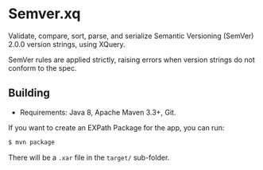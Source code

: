 # Semver.xq

Validate, compare, sort, parse, and serialize Semantic Versioning (SemVer) 2.0.0 version strings, using XQuery.

SemVer rules are applied strictly, raising errors when version strings do not conform to the spec. 

## Building
* Requirements: Java 8, Apache Maven 3.3+, Git.

If you want to create an EXPath Package for the app, you can run:

```bash
$ mvn package
```

There will be a `.xar` file in the `target/` sub-folder.
